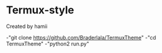 # Termux-style
Created by hamii

-"git clone https://github.com/Braderlala/TermuxTheme"
-"cd TermuxTheme"
-"python2 run.py"
